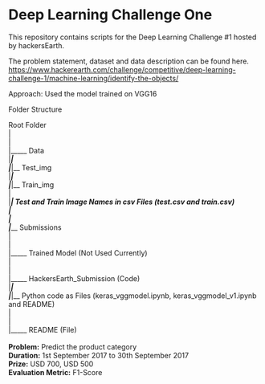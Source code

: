 # Deep Learning Challenge One
This repository contains scripts for the Deep Learning Challenge #1 hosted by hackersEarth.

The problem statement, dataset and data description can be found here.
https://www.hackerearth.com/challenge/competitive/deep-learning-challenge-1/machine-learning/identify-the-objects/

Approach:
Used the model trained on VGG16

Folder Structure

Root Folder<br />
 |<br />
 |<br />
 |_____ Data <br />
 |_____|<br />
 |_____|__ Test_img<br />
 |_____|<br />
 |_____|__ Train_img<br />
 |<br />
 |_____|__ Test and Train Image Names in csv Files (test.csv and train.csv)<br />
 |<br />
 |<br />
 |_____ Submissions<br />
 |<br />
 |<br />
 |_____ Trained Model (Not Used Currently)<br />
 |<br />
 |<br />
 |_____ HackersEarth_Submission (Code)<br />
 |_____|<br />
 |_____|__ Python code as Files (keras_vggmodel.ipynb, keras_vggmodel_v1.ipynb and README)<br />
 |<br />
 |<br />
 |_____ README (File)<br />
<br />
**Problem:** Predict the product category <br />
**Duration:** 1st September 2017 to 30th September 2017 <br />
**Prize:** USD 700, USD 500 <br />
**Evaluation Metric:** F1-Score





